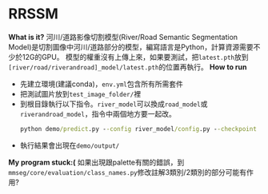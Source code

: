 # RRSSM
**What is it?**
河川/道路影像切割模型(River/Road Semantic Segmentation Model)是切割圖像中河川/道路部分的模型，編寫語言是Python，計算資源需要不少於12G的GPU。
模型的權重沒有上傳上來，如果要測試，把`latest.pth`放到`[river/road/riverandroad]_model/latest.pth`的位置再執行。
**How to run**
* 先建立環境(建議conda)，`env.yml`包含所有所需套件
* 把測試圖片放到`test_image_folder/`裡
* 到根目錄執行以下指令。`river_model`可以換成`road_model`或`riverandroad_model`，指令中兩個地方要一起改。
    ```cmd
    python demo/predict.py --config river_model/config.py --checkpoint river_model/latest.pth
    ```
* 執行結果會出現在`demo/output/`

**My program stuck:(**
如果出現跟palette有關的錯誤，到`mmseg/core/evaluation/class_names.py`修改註解3類別/2類別的部分可能有作用?